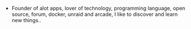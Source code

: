 - Founder of alot apps, lover of technology, programming language, open source, forum, docker, unraid and arcade, I like to discover and learn new things..
  <br>


































































































































































































































































































































































































































































































































